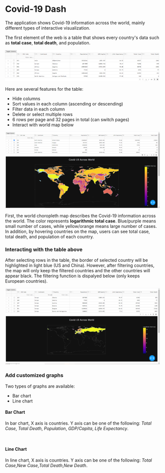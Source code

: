 # Covid-19 Dash

The application shows Covid-19 information across the world, mainly different types of interactive visualization.

The first element of the web is a table that shows every country's data such as **total case**, **total death**, and population. 

![](/images/table.png)

Here are several features for the table:
* Hide columns 
* Sort values in each column (ascending or descending)
* Filter data in each column
* Delete or select multiple rows
* 6 rows per page and 32 pages in total (can switch pages)
* Interact with world map below

![](/images/map_selected.png)

First, the world choropleth map describes the Covid-19 information across the world. The color represents **logarithmic total case**. Blue/purple means small number of cases, while yellow/orange means large number of cases. In addition, by hovering countries on the map, users can see total case, total death, and population of each country. 

### Interacting with the table above
After selecting rows in the table, the border of selected country will be highlighted in light blue (US and China). However, after filtering countries, the map will only keep the filtered countries and the other countries will appear black. The filtering function is dispalyed below (only keeps European countries).

![](/images/map_filtered.png)


### Add customized graphs

Two types of graphs are available:
* Bar chart
* Line chart

#### Bar Chart
In bar chart, X axis is countries. Y axis can be one of the following: *Total Case*, *Total Death*, *Population*, *GDP/Capita*, *Life Expectancy*. 

![]()
#### Line Chart
In line chart, X axis is countries. Y axis can be one of the following: *Total Case*,*New Case*,*Total Death*,*New Death*.  

